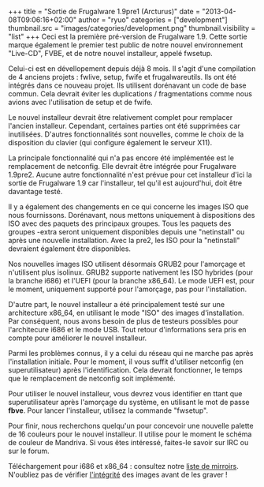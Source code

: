 +++
title = "Sortie de Frugalware 1.9pre1 (Arcturus)"
date = "2013-04-08T09:06:16+02:00"
author = "ryuo"
categories = ["development"]
thumbnail.src = "images/categories/development.png"
thumbnail.visibility = "list"
+++
Ceci est la première pré-version de Frugalware 1.9. Cette sortie
 marque également le premier test public de notre nouvel environnement
 "Live-CD", FVBE, et de notre nouvel installeur, appelé fwsetup.  
  

 Celui-ci est en dévellopement depuis déjà 8 mois. Il s'agit d'une
 compilation de 4 anciens projets : fwlive, setup, fwife et frugalwareutils. Ils ont été intégrés dans ce nouveau projet. Ils utilisent dorénavant
 un code de base commun. Cela devrait éviter les duplications / fragmentations comme nous avions avec l'utilisation de setup et de fwife.  
  

 Le nouvel installeur devrait être relativement complet pour remplacer l'ancien installeur. Cependant, certaines parties ont été supprimées car inutilisées. D'autres fonctionnalités sont nouvelles, comme le choix de la disposition du clavier (qui configure également le serveur X11).   
  

 La principale fonctionnalité qui n'a pas encore été implémentée est le remplacement de netconfig. Elle devrait être intégrée pour Frugalware 1.9pre2. Aucune autre fonctionnalité n'est prévue pour cet installeur d'ici la sortie de Frugalware 1.9 car l'installeur, tel qu'il est aujourd'hui, doit être davantage testé.   
  

 Il y a également des changements en ce qui concerne les images ISO que nous fournissons. Dorénavant, nous mettons uniquement à dispositions des ISO avec des paquets des principaux groupes. Tous les paquets des groupes -extra seront uniquement disponibles depuis une "netinstall" ou après une nouvelle installation. Avec la pre2, les ISO pour la "netinstall" devraient également être disponibles.  
  

 Nos nouvelles images ISO utilisent désormais GRUB2 pour l'amorçage et n'utilisent plus isolinux. GRUB2 supporte nativement les ISO hybrides (pour la branche i686) et l'UEFI (pour la branche x86\_64). Le mode UEFI est, pour le moment, uniquement supporté pour l'amorçage, pas pour l'installation.  
  

 D'autre part, le nouvel installeur a été principalement testé sur une architecture x86\_64, en utilisant le mode "ISO" des images d'installation. Par conséquent, nous avons besoin de plus de testeurs possibles pour l'architecure i686 et le mode USB. Tout retour d'informations sera pris en compte pour améliorer le nouvel installeur.  
  

 Parmi les problèmes connus, il y a celui du réseau qui ne marche pas après l'installation initiale. Pour le moment, il vous suffit d'utiliser netconfig (en superutilisateur) après l'identification. Cela devrait fonctionner, le temps que le remplacement de netconfig soit implémenté.  
  

 Pour utiliser le nouvel installeur, vous devrez vous identifier en ttant que superutilisateur après l'amorçage du système, en utilisant le mot de passe **fbve**. Pour lancer l'installeur, utilisez la commande "fwsetup".  
  

 Pour finir, nous recherchons quelqu'un pour concevoir une nouvelle
 palette de 16 couleurs pour le nouvel installeur. Il utilise pour le moment le schéma de couleur de Mandriva. Si vous êtes intéressé, faites-le savoir sur IRC ou sur le forum.  
  

 Téléchargement pour i686 et x86\_64 : consultez notre [liste de mirroirs](http://frugalware.org/download/frugalware-current-iso). N'oubliez pas de vérifier [l'intégrité](http://frugalware.org/download/frugalware-current-iso/SHA1SUMS) des images avant de les graver !